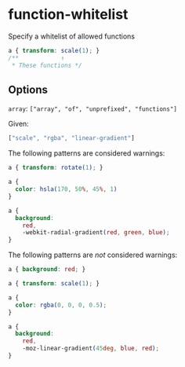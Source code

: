 # function-whitelist

Specify a whitelist of allowed functions

```css
a { transform: scale(1); }
/**            ↑
 * These functions */
```

## Options

`array`: `["array", "of", "unprefixed", "functions"]`

Given:

```js
["scale", "rgba", "linear-gradient"]
```

The following patterns are considered warnings:

```css
a { transform: rotate(1); }
```

```css
a {
  color: hsla(170, 50%, 45%, 1)
}
```

```css
a {
  background:
    red,
    -webkit-radial-gradient(red, green, blue);
}
```

The following patterns are *not* considered warnings:

```css
a { background: red; }
```

```css
a { transform: scale(1); }
```

```css
a {
  color: rgba(0, 0, 0, 0.5);
}
```

```css
a {
  background:
    red,
    -moz-linear-gradient(45deg, blue, red);
}
```
